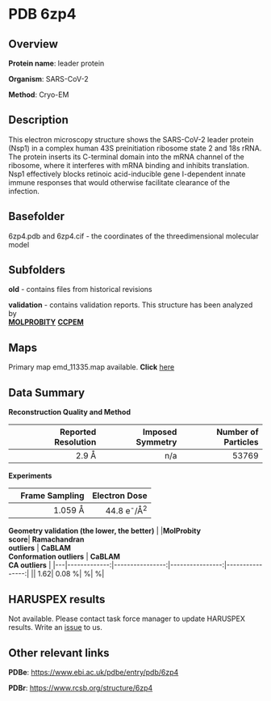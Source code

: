 # PDB 6zp4

## Overview

**Protein name**: leader protein

**Organism**: SARS-CoV-2

**Method**: Cryo-EM

## Description

This electron microscopy structure shows the SARS-CoV-2 leader protein (Nsp1) in a complex human 43S preinitiation ribosome state 2 and 18s rRNA. The protein inserts its C-terminal domain into the mRNA channel of the ribosome, where it interferes with mRNA binding and inhibits translation. Nsp1 effectively blocks retinoic acid-inducible gene I-dependent innate immune responses that would otherwise facilitate clearance of the infection.

## Basefolder

6zp4.pdb and 6zp4.cif - the coordinates of the threedimensional molecular model

## Subfolders



**old** - contains files from historical revisions

**validation** - contains validation reports. This structure has been analyzed by <br>  [**MOLPROBITY**](https://github.com/thorn-lab/coronavirus_structural_task_force/tree/master/pdb/leader_protein/SARS-CoV-2/6zp4/validation/molprobity)   [**CCPEM**](https://github.com/thorn-lab/coronavirus_structural_task_force/tree/master/pdb/leader_protein/SARS-CoV-2/6zp4/validation/ccpem-validation) 



## Maps

Primary map emd_11335.map available. **Click** [here](http://ftp.wwpdb.org/pub/emdb/structures/EMD-11335/map/) 

## Data Summary
**Reconstruction Quality and Method**

|   | Reported Resolution | Imposed Symmetry | Number of Particles |
|---|-------------:|----------------:|--------------:|
|   |2.9 Å|n/a|53769|

**Experiments**

|   | Frame Sampling | Electron Dose |
|---|-------------:|----------------:|
|   |1.059 Å|44.8 e<sup>-</sup>/Å<sup>2</sup>|

**Geometry validation (the lower, the better)**
|   |**MolProbity<br>score**| **Ramachandran<br>outliers** | **CaBLAM<br>Conformation outliers** | **CaBLAM<br>CA outliers** |
|---|-------------:|----------------:|----------------:|----------------:|
||  1.62|  0.08 %| %| %|

## HARUSPEX results

Not available. Please contact task force manager to update HARUSPEX results. Write an [issue](https://github.com/thorn-lab/coronavirus_structural_task_force/issues) to us.

## Other relevant links 
**PDBe**:  https://www.ebi.ac.uk/pdbe/entry/pdb/6zp4
 
**PDBr**: https://www.rcsb.org/structure/6zp4 
